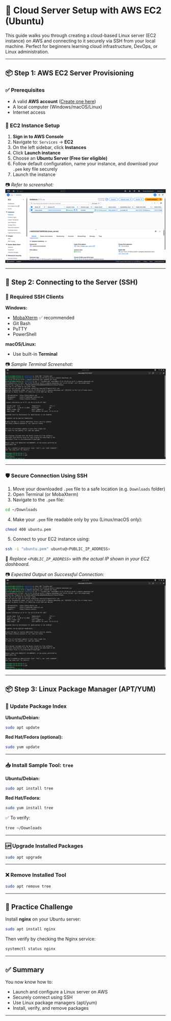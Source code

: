 # 🚀 Cloud Server Setup with AWS EC2 (Ubuntu)

This guide walks you through creating a cloud-based Linux server (EC2 instance) on AWS and connecting to it securely via SSH from your local machine. Perfect for beginners learning cloud infrastructure, DevOps, or Linux administration.

---

## 📦 Step 1: AWS EC2 Server Provisioning

### ✅ Prerequisites

- A valid **AWS account** ([Create one here](https://aws.amazon.com/free))
- A local computer (Windows/macOS/Linux)
- Internet access

### 🔧 EC2 Instance Setup

1. **Sign in to AWS Console**
2. Navigate to: `Services` → **EC2**
3. On the left sidebar, click **Instances**
4. Click **Launch instance**
5. Choose an **Ubuntu Server (Free tier eligible)**
6. Follow default configuration, name your instance, and download your `.pem` key file securely
7. Launch the instance

📷 _Refer to screenshot:_
![AWS EC2 Launch](/Module-1/mini-project-5/img/ec2.png)

---

## 🔑 Step 2: Connecting to the Server (SSH)

### 🧰 Required SSH Clients

**Windows:**

- [MobaXterm](https://mobaxterm.mobatek.net/download.html) ✅ recommended
- Git Bash
- PuTTY
- PowerShell

**macOS/Linux:**

- Use built-in **Terminal**

📷 _Sample Terminal Screenshot:_
![Mac Terminal](/Module-1/mini-project-5/img/terminal.png)

---

### 🛡️ Secure Connection Using SSH

1. Move your downloaded `.pem` file to a safe location (e.g. `Downloads` folder)
2. Open Terminal (or MobaXterm)
3. Navigate to the `.pem` file:

```bash
cd ~/Downloads
```

4. Make your `.pem` file readable only by you (Linux/macOS only):

```bash
chmod 400 ubuntu.pem
```

5. Connect to your EC2 instance using:

```bash
ssh -i "ubuntu.pem" ubuntu@<PUBLIC_IP_ADDRESS>
```

📝 _Replace `<PUBLIC_IP_ADDRESS>` with the actual IP shown in your EC2 dashboard._

📷 _Expected Output on Successful Connection:_
![SSH Login Success](/Module-1/mini-project-5/img/terminal.png)

---

## 📦 Step 3: Linux Package Manager (APT/YUM)

### 🔄 Update Package Index

**Ubuntu/Debian:**

```bash
sudo apt update
```

**Red Hat/Fedora (optional):**

```bash
sudo yum update
```

---

### 📥 Install Sample Tool: `tree`

**Ubuntu/Debian:**

```bash
sudo apt install tree
```

**Red Hat/Fedora:**

```bash
sudo yum install tree
```

✅ To verify:

```bash
tree ~/Downloads
```

---

### 🆙 Upgrade Installed Packages

```bash
sudo apt upgrade
```

---

### ❌ Remove Installed Tool

```bash
sudo apt remove tree
```

---

## 🧪 Practice Challenge

Install **nginx** on your Ubuntu server:

```bash
sudo apt install nginx
```

Then verify by checking the Nginx service:

```bash
systemctl status nginx
```

---

## ✅ Summary

You now know how to:

- Launch and configure a Linux server on AWS
- Securely connect using SSH
- Use Linux package managers (apt/yum)
- Install, verify, and remove packages

---
